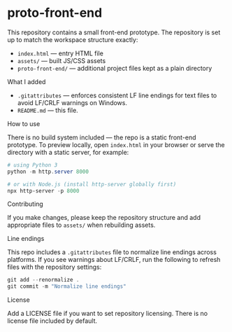 # proto-front-end

This repository contains a small front-end prototype. The repository is set up to match the workspace structure exactly:

- `index.html` — entry HTML file
- `assets/` — built JS/CSS assets
- `proto-front-end/` — additional project files kept as a plain directory

What I added

- `.gitattributes` — enforces consistent LF line endings for text files to avoid LF/CRLF warnings on Windows.
- `README.md` — this file.

How to use

There is no build system included — the repo is a static front-end prototype. To preview locally, open `index.html` in your browser or serve the directory with a static server, for example:

```powershell
# using Python 3
python -m http.server 8000

# or with Node.js (install http-server globally first)
npx http-server -p 8000
```

Contributing

If you make changes, please keep the repository structure and add appropriate files to `assets/` when rebuilding assets.

Line endings

This repo includes a `.gitattributes` file to normalize line endings across platforms. If you see warnings about LF/CRLF, run the following to refresh files with the repository settings:

```powershell
git add --renormalize .
git commit -m "Normalize line endings"
```

License

Add a LICENSE file if you want to set repository licensing. There is no license file included by default.
